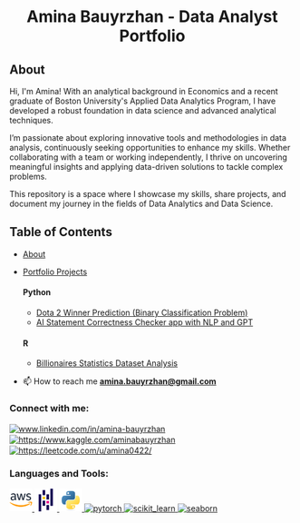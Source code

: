 <h1 align="center">Amina Bauyrzhan - Data Analyst Portfolio</h1>

## About

Hi, I'm Amina! With an analytical background in Economics and a recent graduate of Boston University's Applied Data Analytics Program, I have developed a robust foundation in data science and advanced analytical techniques.

I’m passionate about exploring innovative tools and methodologies in data analysis, continuously seeking opportunities to enhance my skills. Whether collaborating with a team or working independently, I thrive on uncovering meaningful insights and applying data-driven solutions to tackle complex problems.

This repository is a space where I showcase my skills, share projects, and document my journey in the fields of Data Analytics and Data Science.

## Table of Contents

- [About](https://github.com/amina042297/amina042297/blob/main/README.md#about)
- [Portfolio Projects](https://github.com/amina042297/Data-Analysis-Portfolio/blob/main/README.md#portfolio-projects)
  #### Python
  - [Dota 2 Winner Prediction (Binary Classification Problem)](https://github.com/amina042297/amina042297/blob/main/Dota%202%20Winner%20Prediction%20(Binary%20Classification%20Problem).ipynb)
  - [AI Statement Correctness Checker app with NLP and GPT](https://github.com/amina042297/AI-Statement-correctness-checker/blob/main/README.md)
  #### R
    - [Billionaires Statistics Dataset Analysis](https://github.com/amina042297/Billionaires-Statistics-Dataset-Analysis)

- 📫 How to reach me **amina.bauyrzhan@gmail.com**

<h3 align="left">Connect with me:</h3>
<p align="left">
<a href="https://linkedin.com/in/www.linkedin.com/in/amina-bauyrzhan" target="blank"><img align="center" src="https://raw.githubusercontent.com/rahuldkjain/github-profile-readme-generator/master/src/images/icons/Social/linked-in-alt.svg" alt="www.linkedin.com/in/amina-bauyrzhan" height="30" width="40" /></a>
<a href="https://kaggle.com/https://www.kaggle.com/aminabauyrzhan" target="blank"><img align="center" src="https://raw.githubusercontent.com/rahuldkjain/github-profile-readme-generator/master/src/images/icons/Social/kaggle.svg" alt="https://www.kaggle.com/aminabauyrzhan" height="30" width="40" /></a>
<a href="https://www.leetcode.com/https://leetcode.com/u/amina0422/" target="blank"><img align="center" src="https://raw.githubusercontent.com/rahuldkjain/github-profile-readme-generator/master/src/images/icons/Social/leet-code.svg" alt="https://leetcode.com/u/amina0422/" height="30" width="40" /></a>
</p>

<h3 align="left">Languages and Tools:</h3>
<p align="left"> <a href="https://aws.amazon.com" target="_blank" rel="noreferrer"> <img src="https://raw.githubusercontent.com/devicons/devicon/master/icons/amazonwebservices/amazonwebservices-original-wordmark.svg" alt="aws" width="40" height="40"/> </a> <a href="https://pandas.pydata.org/" target="_blank" rel="noreferrer"> <img src="https://raw.githubusercontent.com/devicons/devicon/2ae2a900d2f041da66e950e4d48052658d850630/icons/pandas/pandas-original.svg" alt="pandas" width="40" height="40"/> </a> <a href="https://www.python.org" target="_blank" rel="noreferrer"> <img src="https://raw.githubusercontent.com/devicons/devicon/master/icons/python/python-original.svg" alt="python" width="40" height="40"/> </a> <a href="https://pytorch.org/" target="_blank" rel="noreferrer"> <img src="https://www.vectorlogo.zone/logos/pytorch/pytorch-icon.svg" alt="pytorch" width="40" height="40"/> </a> <a href="https://scikit-learn.org/" target="_blank" rel="noreferrer"> <img src="https://upload.wikimedia.org/wikipedia/commons/0/05/Scikit_learn_logo_small.svg" alt="scikit_learn" width="40" height="40"/> </a> <a href="https://seaborn.pydata.org/" target="_blank" rel="noreferrer"> <img src="https://seaborn.pydata.org/_images/logo-mark-lightbg.svg" alt="seaborn" width="40" height="40"/> </a> </p>
